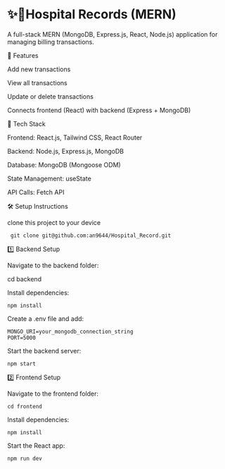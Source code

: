 # ✨🚀Hospital Records (MERN)

A full-stack MERN (MongoDB, Express.js, React, Node.js) application for managing billing transactions.

📌 Features

  Add new transactions

View all transactions

Update or delete transactions

Connects frontend (React) with backend (Express + MongoDB)

🚀 Tech Stack

Frontend: React.js, Tailwind CSS, React Router

Backend: Node.js, Express.js, MongoDB

Database: MongoDB (Mongoose ODM)

State Management: useState

API Calls: Fetch API

🛠 Setup Instructions

clone this project to your device
```
 git clone git@github.com:an9644/Hospital_Record.git
```

1️⃣ Backend Setup

Navigate to the backend folder:

cd backend

Install dependencies:
```
npm install
````
Create a .env file and add:
```
MONGO_URI=your_mongodb_connection_string
PORT=5000
```
Start the backend server:
```
npm start
```
2️⃣ Frontend Setup

Navigate to the frontend folder:
```
cd frontend
```
Install dependencies:
```
npm install
```
Start the React app:
```
npm run dev
```
